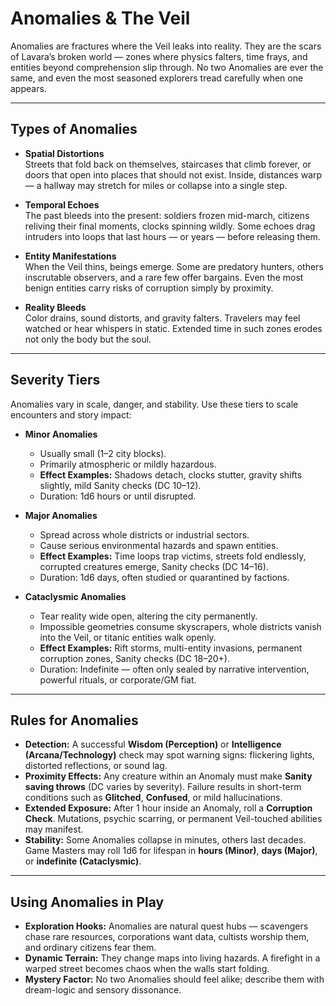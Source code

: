 # Anomalies & The Veil  

Anomalies are fractures where the Veil leaks into reality. They are the scars of Lavara’s broken world — zones where physics falters, time frays, and entities beyond comprehension slip through. No two Anomalies are ever the same, and even the most seasoned explorers tread carefully when one appears.  

---

## Types of Anomalies  

- **Spatial Distortions**  
  Streets that fold back on themselves, staircases that climb forever, or doors that open into places that should not exist. Inside, distances warp — a hallway may stretch for miles or collapse into a single step.  

- **Temporal Echoes**  
  The past bleeds into the present: soldiers frozen mid-march, citizens reliving their final moments, clocks spinning wildly. Some echoes drag intruders into loops that last hours — or years — before releasing them.  

- **Entity Manifestations**  
  When the Veil thins, beings emerge. Some are predatory hunters, others inscrutable observers, and a rare few offer bargains. Even the most benign entities carry risks of corruption simply by proximity.  

- **Reality Bleeds**   
  Color drains, sound distorts, and gravity falters. Travelers may feel watched or hear whispers in static. Extended time in such zones erodes not only the body but the soul.  

---

## Severity Tiers  

Anomalies vary in scale, danger, and stability. Use these tiers to scale encounters and story impact:  

- **Minor Anomalies**  
  - Usually small (1–2 city blocks).  
  - Primarily atmospheric or mildly hazardous.  
  - **Effect Examples:** Shadows detach, clocks stutter, gravity shifts slightly, mild Sanity checks (DC 10–12).  
  - Duration: 1d6 hours or until disrupted.  

- **Major Anomalies**  
  - Spread across whole districts or industrial sectors.  
  - Cause serious environmental hazards and spawn entities.  
  - **Effect Examples:** Time loops trap victims, streets fold endlessly, corrupted creatures emerge, Sanity checks (DC 14–16).  
  - Duration: 1d6 days, often studied or quarantined by factions.  

- **Cataclysmic Anomalies**  
  - Tear reality wide open, altering the city permanently.  
  - Impossible geometries consume skyscrapers, whole districts vanish into the Veil, or titanic entities walk openly.  
  - **Effect Examples:** Rift storms, multi-entity invasions, permanent corruption zones, Sanity checks (DC 18–20+).  
  - Duration: Indefinite — often only sealed by narrative intervention, powerful rituals, or corporate/GM fiat.  

---

## Rules for Anomalies  

- **Detection:** A successful **Wisdom (Perception)** or **Intelligence (Arcana/Technology)** check may spot warning signs: flickering lights, distorted reflections, or sound lag.  
- **Proximity Effects:** Any creature within an Anomaly must make **Sanity saving throws** (DC varies by severity). Failure results in short-term conditions such as **Glitched**, **Confused**, or mild hallucinations.  
- **Extended Exposure:** After 1 hour inside an Anomaly, roll a **Corruption Check**. Mutations, psychic scarring, or permanent Veil-touched abilities may manifest.  
- **Stability:** Some Anomalies collapse in minutes, others last decades. Game Masters may roll 1d6 for lifespan in **hours (Minor)**, **days (Major)**, or **indefinite (Cataclysmic)**.  

---

## Using Anomalies in Play  

- **Exploration Hooks:** Anomalies are natural quest hubs — scavengers chase rare resources, corporations want data, cultists worship them, and ordinary citizens fear them.  
- **Dynamic Terrain:** They change maps into living hazards. A firefight in a warped street becomes chaos when the walls start folding.  
- **Mystery Factor:** No two Anomalies should feel alike; describe them with dream-logic and sensory dissonance.  
